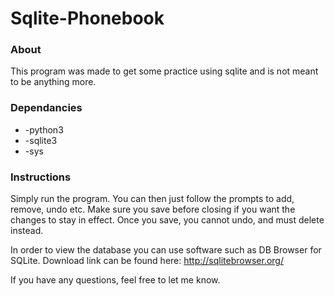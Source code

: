 # Sqlite-Phonebook

### About
This program was made to get some practice using sqlite and is not meant to be anything more.

### Dependancies
  * -python3
  * -sqlite3
  * -sys

### Instructions
Simply run the program. You can then just follow the prompts to add, remove, undo etc. Make sure you save before closing if you want the changes to stay in effect. Once you save, you cannot undo, and must delete instead.

In order to view the database you can use software such as DB Browser for SQLite.
Download link can be found here:
http://sqlitebrowser.org/

If you have any questions, feel free to let me know.